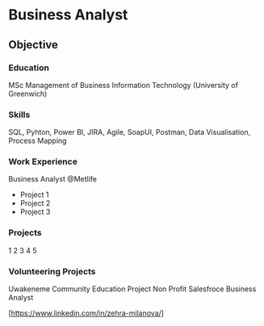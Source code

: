 # Business Analyst
## Objective

### Education
MSc Management of Business Information Technology (University of Greenwich)

### Skills

SQL, Pyhton, Power BI, JIRA, Agile, SoapUI, Postman, Data Visualisation, Process Mapping

### Work Experience
Business Analyst @Metlife
- Project 1
- Project 2
- Project 3

### Projects
1
2
3
4
5

### Volunteering Projects
Uwakeneme Community Education Project
Non Profit Salesfroce Business Analyst

[https://www.linkedin.com/in/zehra-milanova/]

